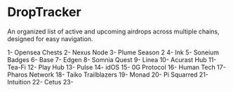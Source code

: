# DropTracker
An organized list of active and upcoming airdrops across multiple chains, designed for easy navigation.

1- Opensea Chests
2- Nexus Node
3- Plume Season 2
4- Ink 
5- Soneium Badges
6- Base 
7- Edgen 
8- Somnia Quest
9- Linea
10- Acurast Hub
11- Tea-Fi
12- Play Hub
13- Pulse 
14- idOS
15- 0G Protocol
16- Human Tech
17- Pharos Network
18- Taiko Trailblazers
19- Monad
20- Pi Squarred
21- Intuition
22- Cetus
23- 

